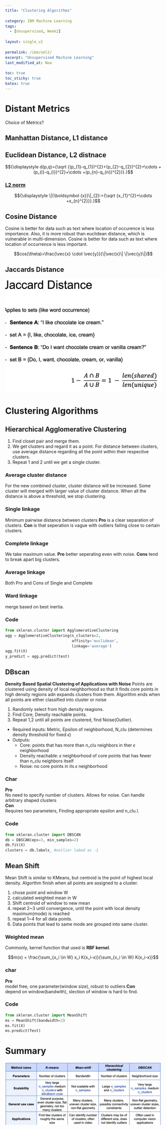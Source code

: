 ```yaml
---
title: "Clustering Algorithms"

category: IBM Machine Learning
tags:
  - [Unsupervised, Week2]

layout: single_v2

permalink: /ibm/uml2/
excerpt: "Unsupervised Machine Learning"
last_modified_at: Now

toc: true
toc_sticky: true
katex: true
---
```


# Distant Metrics
Choice of Metrics?

## Manhattan Distance, L1 distance

## Euclidean Distance, L2 distnace

$${\displaystyle d(p,q)={\sqrt {(p_{1}-q_{1})^{2}+(p_{2}-q_{2})^{2}+\cdots +(p_{i}-q_{i})^{2}+\cdots +(p_{n}-q_{n})^{2}}}.}$$

### [L2 norm](https://medium.com/mlearning-ai/is-l2-norm-euclidean-distance-a9c04be0b3ca)

$${\displaystyle \|{\boldsymbol {x}}\|_{2}:={\sqrt {x_{1}^{2}+\cdots +x_{n}^{2}}}.}$$

## Cosine Distance
Cosine is better for data such as text where location of occurence is less importance. Also, it is more robust than euclidean distance, which is vulnerable in multi-dimension. Cosine is better for data such as text where location of occurrence is less important.

$$cos(\theta)=\frac{\vec{x} \cdot \vec{y}}{\|\vec{x}\| \|\vec{y}\|}$$

## Jaccards Distance
![Jaccard](/assets/images/IBM/Jaccard.png)

# Clustering Algorithms

## Hierarchical Agglomerative Clustering
1. Find closet pair and merge them.
2. We get clusters and regard it as a point. For distance between clusters, use average distance regarding all the point within their respective clusters.
3. Repeat 1 and 2 until we get a single cluster.

### Average cluster distance
For the new combined cluster, cluster distance will be increased. Some cluster will merged with larger value of cluster distance. When all the distance is above a threshold, we stop clustering.

### Single linkage
Minimum pairwise distance between clusters
**Pro** is a clear separation of clusters. **Con** is that seperation is vague with outliers failing close to certain clusters.

### Complete linkage
We take maximum value.
**Pro** better seperating even with noise. **Cons** tend to break apart big clusters. 

### Average linkage
Both Pro and Cons of Single and Complete

### Ward linkage
merge based on best inertia.

### Code
```python
from skleran.cluster import AgglomerativeClustering
agg = AgglomerativeClustering(n_clusters=2, 
                              affinity='euclidean', 
                              linkage='average')
agg.fit(X)
y_predict = agg.predict(test)
```

## DBscan
**Density Based Spatial Clustering of Applications with Noise**
Points are clustered using density of local neighborhood so that it finds core points in high density regions adn expands clusters from them.
Algorithm ends when all points are either classified into cluster or noise
1. Randomly select from high density reagions.
2. Find Core, Density reachable points.
3. Repeat 1,2 until all points are clustered, find Noise(Outlier).

- Required inputs: Metric, Epsilon of neighborhood, N_clu (determines density threshold for fixed $\epsilon$)
- Outputs: 
  - Core: points that has more than n_clu neighbors in ther $\epsilon$ neighborhood
  - Density reachable: $\epsilon$ neighborhood of core points that has fewer than n_clu neighbors itself
  - Noise: no core points in its $\epsilon$ neighborhood

### Char
**Pro**\
No need to specify number of clusters. Allows for noise. Can handle arbitrary shaped clusters\
**Con**\
Requires two parameters, Finding appropriate epsilon and n_clu.\

### Code
```python
from skleran.cluster import DBSCAN
db = DBSCAN(eps=3, min_samples=2)
db.fit(X)
clusters = db.labels_ #outlier labed as -1
```
## Mean Shift
Mean Shift is similar to KMeans, but centroid is the point of highest local density. Algorthm finish when all points are assigned to a cluster.

1. chose point and window W
2. calculated weighted mean in W
3. Shift centroid of window to new mean
4. repeat 2~3 until convergence, until the point with local density maximum(mode) is reached
5. repeat 1~4 for all data points.
6. Data points that lead to same mode are grouped into same cluster.

### Weighted mean
Commonly, kernel function that used is **RBF kernel**.

$$m(x) = \frac{\sum_{x_i \in W} x_i K(x_i-x)}{\sum_{x_i \in W} K(x_i-x)}$$

### char
**Pro**\
model free, one parameter(window size), robust to outliers
**Con**\
depend on window(bandwith), slection of window is hard to find.

### Code
```python
from skleran.cluster import MeanShift
ms = MeanShift(bandwidth=2)
ms.fit(X)
ms.predict(Test)
```

# Summary
![](/assets/images/IBM/clustering_summary.png)